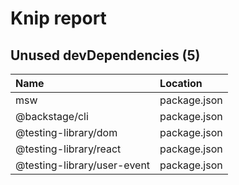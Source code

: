 # Knip report

## Unused devDependencies (5)

| Name                        | Location     |
|:----------------------------|:-------------|
| msw                         | package.json |
| @backstage/cli              | package.json |
| @testing-library/dom        | package.json |
| @testing-library/react      | package.json |
| @testing-library/user-event | package.json |

